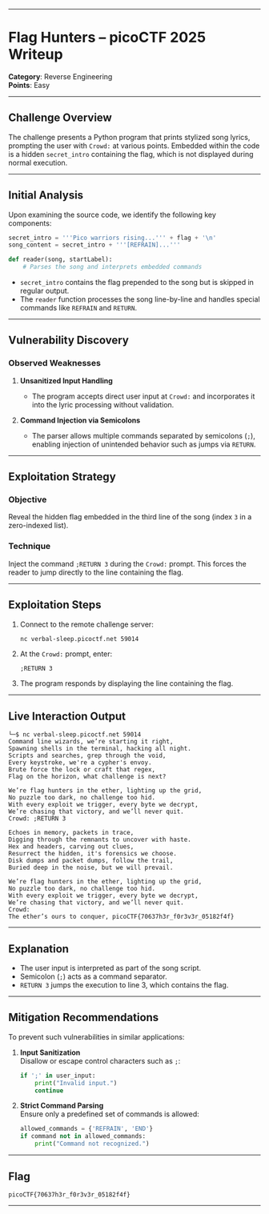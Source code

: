 
---

# Flag Hunters – picoCTF 2025 Writeup

**Category**: Reverse Engineering  
**Points**: Easy  


---

## Challenge Overview

The challenge presents a Python program that prints stylized song lyrics, prompting the user with `Crowd:` at various points. Embedded within the code is a hidden `secret_intro` containing the flag, which is not displayed during normal execution.

---

## Initial Analysis

Upon examining the source code, we identify the following key components:

```python
secret_intro = '''Pico warriors rising...''' + flag + '\n'
song_content = secret_intro + '''[REFRAIN]...'''

def reader(song, startLabel):
    # Parses the song and interprets embedded commands
```

- `secret_intro` contains the flag prepended to the song but is skipped in regular output.
- The `reader` function processes the song line-by-line and handles special commands like `REFRAIN` and `RETURN`.

---

## Vulnerability Discovery

### Observed Weaknesses

1. **Unsanitized Input Handling**  
   - The program accepts direct user input at `Crowd:` and incorporates it into the lyric processing without validation.

2. **Command Injection via Semicolons**  
   - The parser allows multiple commands separated by semicolons (`;`), enabling injection of unintended behavior such as jumps via `RETURN`.

---

## Exploitation Strategy

### Objective

Reveal the hidden flag embedded in the third line of the song (index `3` in a zero-indexed list).

### Technique

Inject the command `;RETURN 3` during the `Crowd:` prompt. This forces the reader to jump directly to the line containing the flag.

---

## Exploitation Steps

1. Connect to the remote challenge server:
   ```bash
   nc verbal-sleep.picoctf.net 59014
   ```

2. At the `Crowd:` prompt, enter:
   ```
   ;RETURN 3
   ```

3. The program responds by displaying the line containing the flag.

---

## Live Interaction Output

```text
└─$ nc verbal-sleep.picoctf.net 59014
Command line wizards, we’re starting it right,
Spawning shells in the terminal, hacking all night.
Scripts and searches, grep through the void,
Every keystroke, we're a cypher's envoy.
Brute force the lock or craft that regex,
Flag on the horizon, what challenge is next?

We’re flag hunters in the ether, lighting up the grid,
No puzzle too dark, no challenge too hid.
With every exploit we trigger, every byte we decrypt,
We’re chasing that victory, and we’ll never quit.
Crowd: ;RETURN 3

Echoes in memory, packets in trace,
Digging through the remnants to uncover with haste.
Hex and headers, carving out clues,
Resurrect the hidden, it's forensics we choose.
Disk dumps and packet dumps, follow the trail,
Buried deep in the noise, but we will prevail.

We’re flag hunters in the ether, lighting up the grid,
No puzzle too dark, no challenge too hid.
With every exploit we trigger, every byte we decrypt,
We’re chasing that victory, and we’ll never quit.
Crowd:
The ether’s ours to conquer, picoCTF{70637h3r_f0r3v3r_05182f4f}
```

---

## Explanation

- The user input is interpreted as part of the song script.
- Semicolon (`;`) acts as a command separator.
- `RETURN 3` jumps the execution to line 3, which contains the flag.

---

## Mitigation Recommendations

To prevent such vulnerabilities in similar applications:

1. **Input Sanitization**  
   Disallow or escape control characters such as `;`:
   ```python
   if ';' in user_input:
       print("Invalid input.")
       continue
   ```

2. **Strict Command Parsing**  
   Ensure only a predefined set of commands is allowed:
   ```python
   allowed_commands = {'REFRAIN', 'END'}
   if command not in allowed_commands:
       print("Command not recognized.")
   ```

---

## Flag

```
picoCTF{70637h3r_f0r3v3r_05182f4f}
```

---

